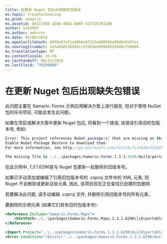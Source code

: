 ```yaml
---
title: 在更新 Nuget 包后出现缺失包错误
ms.topic: troubleshooting
ms.prod: xamarin
ms.assetid: D61CC966-1D4A-49A5-8A6F-41572E28329B
author: asb3993
ms.author: amburns
ms.date: 05/08/2018
ms.openlocfilehash: 49f0e57af1ad6b6e0f322eb9865ba99db4dd47ec
ms.sourcegitcommit: 1e3a0d853669dcc57d5dee0894d325d40c7d8009
ms.translationtype: MT
ms.contentlocale: zh-CN
ms.lasthandoff: 08/31/2019
ms.locfileid: "70199899"
---
```

# <a name="missing-packages-error-after-updating-nuget-packages"></a>在更新 Nuget 包后出现缺失包错误

此问题主要在 Xamarin. Forms 示例应用解决方案上进行报告, 但对于使用 NuGet 包的任何项目, 可能会发生此问题。

如果在项目或解决方案中更新 Nuget 包后, 将看到一个错误, 该错误引用旧的包版本号, 例如:

```csharp
Error: This project references NuGet package(s) that are missing on this computer.
Enable NuGet Package Restore to download them.
For more information, see http://go.microsoft.com/fwlink/?LinkID=322105

The missing file is ../../packages/Xamarin.Forms.1.3.1.6296/build/portable-win+net45+wp80+MonoAndroid10+MonoTouch10+Xamarin.iOS10/Xamarin.Forms.targets. (FormsGallery)
```

在此示例中, *1.3.1.6296*是与 Nuget 包更新一起删除的旧版本号。

如果已手动添加或编辑了引用旧包版本号的 .csproj 文件中的 XML 元素, 则 Nuget 不会删除或更新这些元素, 因此, 该项目现在正在查找已创建的包删除.

若要解决此问题, 请手动编辑 .csproj 文件, 并删除引用旧版本号的所有元素。

要删除的示例元素 (如果它们具有旧的包版本号):

```xml
<Reference Include="Xamarin.Forms.Maps">
    <HintPath>..\..\packages\Xamarin.Forms.Maps.1.3.1.6296\lib\portable-win+net45+wp80+MonoAndroid10+MonoTouch10+Xamarin.iOS10\Xamarin.Forms.Maps.dll</HintPath>
</Reference>

<Import Project="..\..\packages\Xamarin.Forms.1.3.1.6296\build\portable-win+net45+wp80+MonoAndroid10+MonoTouch10+Xamarin.iOS10\Xamarin.Forms.targets" Condition="Exists('..\..\packages\Xamarin.Forms.1.3.1.6296\build\portable-win+net45+wp80+MonoAndroid10+MonoTouch10+Xamarin.iOS10\Xamarin.Forms.targets')" />
<Error Condition="!Exists('..\..\packages\Xamarin.Forms.1.3.1.6296\build\portable-win+net45+wp80+MonoAndroid10+MonoTouch10+Xamarin.iOS10\Xamarin.Forms.targets')" Text="$([System.String]::Format('$(ErrorText)', '..\..\packages\Xamarin.Forms.1.3.1.6296\build\portable-win+net45+wp80+MonoAndroid10+MonoTouch10+Xamarin.iOS10\Xamarin.Forms.targets'))" />
```
